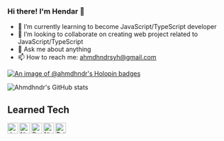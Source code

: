 ### Hi there! I'm Hendar 👋

<!-- - 🔭 I’m currently working on SIRATA (Sistem Informasi Rukun Tetangga) -->
- 🌱 I’m currently learning to become JavaScript/TypeScript developer
- 👯 I’m looking to collaborate on creating web project related to JavaScript/TypeScript
- 💬 Ask me about anything
- 📫 How to reach me: ahmdhndrsyh@gmail.com

[![An image of @ahmdhndr's Holopin badges](https://holopin.me/erudev0)](https://holopin.io/@erudev0)

![Ahmdhndr's GitHub stats](https://github-readme-stats-git-masterrstaa-rickstaa.vercel.app/api?username=ahmdhndr&theme=react&show_icons=true)

## Learned Tech
<a href="#"><img align="left" alt="JavaScript" width="24px" src="https://upload.wikimedia.org/wikipedia/commons/9/99/Unofficial_JavaScript_logo_2.svg" /></a>
<a href="https://nodejs.org/"><img align="left" alt="NodeJS" width="24px" src="https://seeklogo.com/images/N/nodejs-logo-FBE122E377-seeklogo.com.png" /></a>
<a href="https://reactjs.org/"><img align="left" alt="ReactJS" width="24px" src="https://cdn.worldvectorlogo.com/logos/react-2.svg" /></a>
<a href="https://nextjs.org/"><img align="left" alt="NextJS" width="24px" src="https://iconape.com/wp-content/files/gm/82643/svg/next-js.svg" /></a>
<a href="https://tailwindcss.com/"><img align="left" alt="Tailwind CSS" width="24px" src="https://www.vectorlogo.zone/logos/tailwindcss/tailwindcss-icon.svg" /></a>
